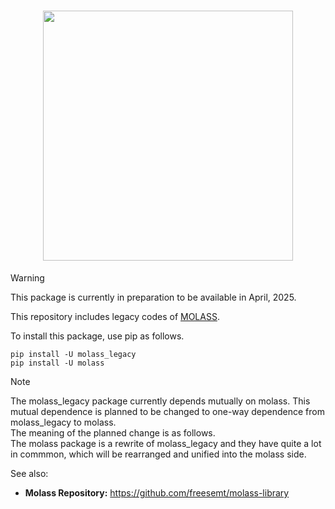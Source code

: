 <h1 align="center"><img src="docs/_static/molass-legacy.png" width="400"></h1>

> [!WARNING]
> This package is currently in preparation to be available in April, 2025.

This repository includes legacy codes of [MOLASS](https://www.jstage.jst.go.jp/article/biophysico/20/1/20_e200001/_article).

To install this package, use pip as follows.

```
pip install -U molass_legacy
pip install -U molass
```

> [!NOTE]
> The molass_legacy package currently depends mutually on molass. This mutual dependence is planned to be changed to one-way dependence from molass_legacy to molass.<br>The meaning of the planned change is as follows.<br>The molass package is a rewrite of molass_legacy and they have quite a lot in commmon, which will be rearranged and unified into the molass side.

See also:

- **Molass Repository:** https://github.com/freesemt/molass-library

<br>